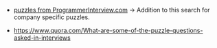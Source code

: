 - [puzzles from ProgrammerInterview.com](https://www.programmerinterview.com/index.php/puzzles/introduction/) -> Addition to this search for company specific puzzles.

- https://www.quora.com/What-are-some-of-the-puzzle-questions-asked-in-interviews
